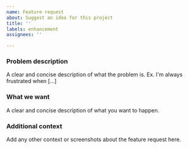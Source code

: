 ```yaml
---
name: Feature request
about: Suggest an idea for this project
title: ''
labels: enhancement
assignees: ''

---
```


### Problem description
A clear and concise description of what the problem is. Ex. I'm always frustrated when [...]

### What we want
A clear and concise description of what you want to happen.

### Additional context
Add any other context or screenshots about the feature request here.
